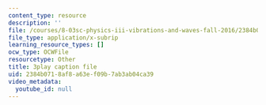 ```yaml
---
content_type: resource
description: ''
file: /courses/8-03sc-physics-iii-vibrations-and-waves-fall-2016/2384b0718af8a63ef09b7ab3ab04ca39_FY6iXM9X5Fo.srt
file_type: application/x-subrip
learning_resource_types: []
ocw_type: OCWFile
resourcetype: Other
title: 3play caption file
uid: 2384b071-8af8-a63e-f09b-7ab3ab04ca39
video_metadata:
  youtube_id: null
---
```

